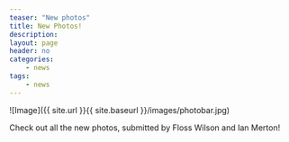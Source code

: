 ```yaml
---
teaser: "New photos"
title: New Photos!
description:
layout: page
header: no
categories:
    - news
tags:
    - news
---
```


![Image]({{ site.url }}{{ site.baseurl }}/images/photobar.jpg)

Check out all the new photos, submitted by Floss Wilson and Ian Merton!
